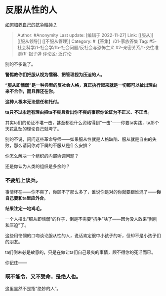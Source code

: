 # 反服从性的人
[如何培养自己的抗争精神？](https://www.zhihu.com/question/60197709/answer/2776356083)

> Author: #Anonymity
> Last update: [编辑于 2022-11-27]
> Link: [[服从]] [[服从领导]] [[不服从管理]]
> Category: #【答集】/01-家族答集
> Tag: #5-社会科学/1-社会学/1b-社会问题/反社会与恐怖主义 #2-亲密关系/1-交往准则/1f-银子弹
> 评论区:
> 泛讨论:

别的不多说了。

**警惕教你们把服从视为懦弱、把管理视为压迫的人。**

**“服从即懦弱”是一种典型的反社会人格，真正执行起来就是一切都可以扯出理由来不合作，而且罪还在你。**

**这种人根本无法信任和托付。**

**ta只不过永远有理由把ta不爽且看出你不爽的事帮你论证为不正义、不正当。**

其实ta们的论证不堪一击，甚至都没什么资格得到“一击”——你要ta实践，ta那个天花乱坠的理论自己就垮了。

别的不说，问问这些革命导师——如果服从性就是人格缺陷、服从就是自由的失败，那么请问你对下属的不服从是什么安排？

你怎么解决一个组织的内部协调问题？

还是你认为人类的组织是多余的？

### 不要纸上谈兵。

事情坏在——你不爽了，你顾不了那么多了，谁说你是对的你就要跟谁混了——**你自己要和ta里应外合**。

**结果注定一地鸡毛。**

一个人摆出“服从即懦弱”的样子，倒是不需要“抗争”啥了——因为没人敢来“剥削和压迫”了。

这些用怜悯的口吻谈论服从性的人，说话肯定很中小孩子的听，但却不是小孩子们的朋友。

ta们倒未必是故意的，只是在做让ta们自己最爽的事情，顾不得你的死活而已。

你记住——

### 既不能令，又不受命，是**绝人**也。

这里显然不是指“绝妙的人”。
